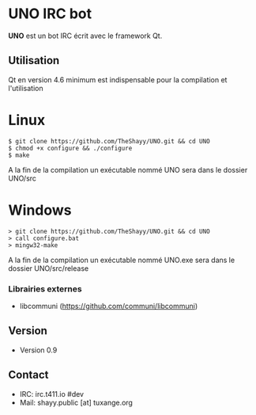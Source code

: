 UNO IRC bot
======
**UNO** est un bot IRC écrit avec le framework Qt.

## Utilisation
Qt en version 4.6 minimum est indispensable pour la compilation et l'utilisation
# Linux
```
$ git clone https://github.com/TheShayy/UNO.git && cd UNO
$ chmod +x configure && ./configure
$ make
```
A la fin de la compilation un exécutable nommé UNO sera dans le dossier UNO/src

# Windows
```
> git clone https://github.com/TheShayy/UNO.git && cd UNO
> call configure.bat
> mingw32-make
```
A la fin de la compilation un exécutable nommé UNO.exe sera dans le dossier UNO/src/release

### Librairies externes
- libcommuni (https://github.com/communi/libcommuni)

## Version 
* Version 0.9

## Contact
* IRC: irc.t411.io #dev
* Mail: shayy.public [at] tuxange.org
